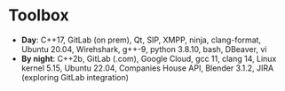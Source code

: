 # Toolbox
- __Day__: C++17, GitLab (on prem), Qt, SIP, XMPP, ninja, clang-format, Ubuntu 20.04, Wirehshark, g++-9, python 3.8.10, bash, DBeaver, vi
- __By night__: C++2b, GitLab (.com), Google Cloud, gcc 11, clang 14, Linux kernel 5.15, Ubuntu 22.04, Companies House API, Blender 3.1.2, JIRA (exploring GitLab integration)
